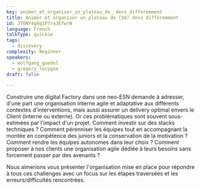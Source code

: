```yaml
---
key: animer_et_organiser_un_plateau_de__devs_differemment
title: Animer et organiser un plateau de (50) devs différemment
id: JTONY4g8q1P7raJEfwrW
language: French
talkType: quickie
tags:
  - discovery
complexity: Beginner
speakers:
  - wolfgang_goedel
  - gregory_lecygne
draft: false

---
```


Construire une digital Factory dans une neo-ESN demande à adresser, d'une part une organisation interne agile et adaptative aux différents contextes d'interventions, mais aussi assurer un delivery optimal envers le Client (interne ou externe).
Or ces problématiques sont souvent sous-estimées par l'impact d'un projet. Comment investir sur des stacks techniques ? Comment pérenniser les équipes tout en accompagnant la montée en compétence des juniors et la conservation de la motivation ? Comment rendre les équipes autonomes dans leur choix ? Comment proposer à nos clients une organisation agile dédiée à leurs besoins sans forcement passer par des avenants ?

Nous aimerions vous présenter l'organisation mise en place pour répondre à tous ces challenges avec un focus sur les étapes traversées et les erreurs/difficultés rencontrées.